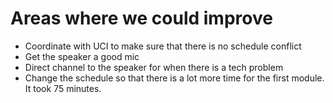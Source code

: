 # Areas where we could improve
* Coordinate with UCI to make sure that there is no schedule conflict
* Get the speaker a good mic
* Direct channel to the speaker for when there is a tech problem
* Change the schedule so that there is a lot more time for the first module. It took 75 minutes.
